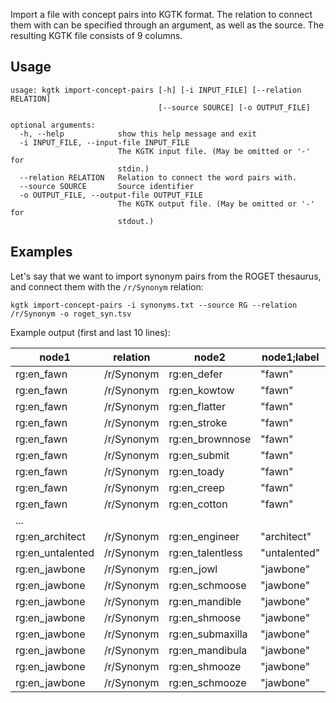 Import a file with concept pairs into KGTK format. The relation to connect them with can be specified through an argument, as well as the source.
The resulting KGTK file consists of 9 columns.

## Usage
```
usage: kgtk import-concept-pairs [-h] [-i INPUT_FILE] [--relation RELATION]
                                 [--source SOURCE] [-o OUTPUT_FILE]

optional arguments:
  -h, --help            show this help message and exit
  -i INPUT_FILE, --input-file INPUT_FILE
                        The KGTK input file. (May be omitted or '-' for
                        stdin.)
  --relation RELATION   Relation to connect the word pairs with.
  --source SOURCE       Source identifier
  -o OUTPUT_FILE, --output-file OUTPUT_FILE
                        The KGTK output file. (May be omitted or '-' for
                        stdout.)
```

## Examples

Let's say that we want to import synonym pairs from the ROGET thesaurus, and connect them with the `/r/Synonym` relation:

```
kgtk import-concept-pairs -i synonyms.txt --source RG --relation /r/Synonym -o roget_syn.tsv
```

Example output (first and last 10 lines):

| node1            | relation   | node2            | node1;label  | node2;label  | relation;label | relation;dimension | source | sentence |
| ---------------- | ---------- | ---------------- | ------------ | ------------ | -------------- | ------------------ | ------ | -------- |
| rg:en_fawn       | /r/Synonym | rg:en_defer      | "fawn"       | "defer"      | "synonym"      |                    | "RG"   |          |
| rg:en_fawn       | /r/Synonym | rg:en_kowtow     | "fawn"       | "kowtow"     | "synonym"      |                    | "RG"   |          |
| rg:en_fawn       | /r/Synonym | rg:en_flatter    | "fawn"       | "flatter"    | "synonym"      |                    | "RG"   |          |
| rg:en_fawn       | /r/Synonym | rg:en_stroke     | "fawn"       | "stroke"     | "synonym"      |                    | "RG"   |          |
| rg:en_fawn       | /r/Synonym | rg:en_brownnose  | "fawn"       | "brownnose"  | "synonym"      |                    | "RG"   |          |
| rg:en_fawn       | /r/Synonym | rg:en_submit     | "fawn"       | "submit"     | "synonym"      |                    | "RG"   |          |
| rg:en_fawn       | /r/Synonym | rg:en_toady      | "fawn"       | "toady"      | "synonym"      |                    | "RG"   |          |
| rg:en_fawn       | /r/Synonym | rg:en_creep      | "fawn"       | "creep"      | "synonym"      |                    | "RG"   |          |
| rg:en_fawn       | /r/Synonym | rg:en_cotton     | "fawn"       | "cotton"     | "synonym"      |                    | "RG"   |          |
| ...              |            |                  |              |              |                |                    |        |          |
| rg:en_architect  | /r/Synonym | rg:en_engineer   | "architect"  | "engineer"   | "synonym"      |                    | "RG"   |          |
| rg:en_untalented | /r/Synonym | rg:en_talentless | "untalented" | "talentless" | "synonym"      |                    | "RG"   |          |
| rg:en_jawbone    | /r/Synonym | rg:en_jowl       | "jawbone"    | "jowl"       | "synonym"      |                    | "RG"   |          |
| rg:en_jawbone    | /r/Synonym | rg:en_schmoose   | "jawbone"    | "schmoose"   | "synonym"      |                    | "RG"   |          |
| rg:en_jawbone    | /r/Synonym | rg:en_mandible   | "jawbone"    | "mandible"   | "synonym"      |                    | "RG"   |          |
| rg:en_jawbone    | /r/Synonym | rg:en_shmoose    | "jawbone"    | "shmoose"    | "synonym"      |                    | "RG"   |          |
| rg:en_jawbone    | /r/Synonym | rg:en_submaxilla | "jawbone"    | "submaxilla" | "synonym"      |                    | "RG"   |          |
| rg:en_jawbone    | /r/Synonym | rg:en_mandibula  | "jawbone"    | "mandibula"  | "synonym"      |                    | "RG"   |          |
| rg:en_jawbone    | /r/Synonym | rg:en_shmooze    | "jawbone"    | "shmooze"    | "synonym"      |                    | "RG"   |          |
| rg:en_jawbone    | /r/Synonym | rg:en_schmooze   | "jawbone"    | "schmooze"   | "synonym"      |                    | "RG"   |          |	

